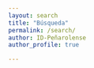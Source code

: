 ```yaml
---
layout: search
title: "Búsqueda"
permalink: /search/
author: ID-Peñarolense
author_profile: true

---
```

<style>

.gsc-control-cse {
    border-color: #E8D5B7;
    background-color: #E8D5B7;
}

.gsc-results, .gsc-webResults {
  background-color: #E8D5B7;
}

.gs-webResult div.gs-visibleUrl, .gs-imageResult div.gs-visibleUrl {
    color: #644b23;
    background: #e8d5b7;
}

.gs-result a.gs-visibleUrl, .gs-result .gs-visibleUrl {
  background: #e8d5b7;
}

.gsc-webResult.gsc-result, .gsc-results, .gsc-imageResult {
   border-color: #e8d5d700;
   background-color: #e8d5d700;
}

.gsc-webResult.gsc-result:hover, .gsc-results:hover, .gsc-imageResult:hover {
   border-color: #e8d5d700;
   background-color: #e8d5d700;
}

.gsc-results .gsc-cursor-box .gsc-cursor-page {
   background-color: #e8d5d700;
   color: red;
}

.gs-webResult.gs-result a.gs-title:link, .gs-webResult.gs-result a.gs-title:link b, .gs-imageResult a.gs-title:link, .gs-imageResult a.gs-title:link b {
   color: #3a3632; /*color: #c7cc00;*/
}

.gcsc-find-more-on-google {
    color: red;
}

.gcsc-find-more-on-google-magnifier {
    fill: red;
}

.gs-webResult.gs-result a.gs-title:visited, .gs-webResult.gs-result a.gs-title:visited b, .gs-imageResult a.gs-title:visited, .gs-imageResult a.gs-title:visited b {
   color: #c8b08a;
}

</style>
